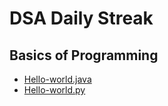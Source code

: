 # DSA Daily Streak

## Basics of Programming

- [Hello-world.java](Basics-of-Programming/Hello-world.java)
- [Hello-world.py](Basics-of-Programming/Hello-world.py)
